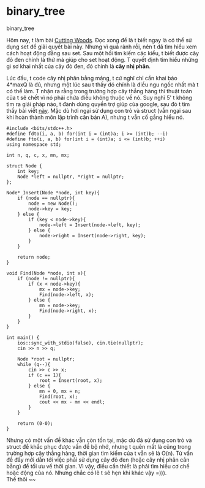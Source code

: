 # binary_tree
binary_tree

Hôm nay, t làm bài [Cutting Woods](https://atcoder.jp/contests/abc217/tasks/abc217_d). Đọc xong đề là t biết ngay là có thể sử dụng set để giải quyết bài này. Nhưng vì quá rảnh rỗi, nên t đã tìm hiểu xem cách hoạt động đằng sau set. Sau một hồi tìm kiếm các kiểu, t biết được cây đỏ đen chính là thứ mà giúp cho set hoạt động. T quyết định tìm hiểu những gì sơ khai nhất của cây đỏ đen, đó chính là **cây nhị phân**.  
  
Lúc đầu, t code cây nhị phân bằng mảng, t cứ nghĩ chỉ cần khai báo 4*maxQ là đủ, nhưng một lúc sau t thấy đó chính là điều ngu ngốc nhất mà t có thể làm. T nhận ra rằng trong trường hợp cây thẳng hàng thì thuật toán của t sẽ chết vì nó phải chứa điều không thuộc về nó. Suy nghĩ 5' t không tìm ra giải pháp nào, t đành dùng quyền trợ giúp của google, sau đó t tìm thấy bài viết [này](https://vietcodes.github.io/algo/bst). Mặc dù hơi ngại sử dụng con trỏ và struct (vẫn ngại sau khi hoàn thành môn lập trình căn bản A), nhưng t vẫn cố gắng hiểu nó.  
```
#include <bits/stdc++.h>
#define fdto(i, a, b) for(int i = (int)a; i >= (int)b; --i)
#define fto(i, a, b) for(int i = (int)a; i <= (int)b; ++i)
using namespace std;

int n, q, c, x, mn, mx;

struct Node {
    int key;
    Node *left = nullptr, *right = nullptr;
};

Node* Insert(Node *node, int key){
    if (node == nullptr){
        node = new Node();
        node->key = key;
    } else {
        if (key < node->key){
            node->left = Insert(node->left, key);
        } else {
            node->right = Insert(node->right, key);
        }
    }

    return node;
}

void Find(Node *node, int x){
    if (node != nullptr){
        if (x < node->key){
            mx = node->key;
            Find(node->left, x);
        } else {
            mn = node->key;
            Find(node->right, x);
        }
    }
}

int main() {
    ios::sync_with_stdio(false), cin.tie(nullptr);
    cin >> n >> q;

    Node *root = nullptr;
    while (q--){
        cin >> c >> x;
        if (c == 1){
            root = Insert(root, x);
        } else {
            mn = 0, mx = n;
            Find(root, x);
            cout << mx - mn << endl;
        }
    }

    return (0-0);
}

```
  
Nhưng có một vấn đề khác vẫn còn tồn tại, mặc dù đã sử dụng con trỏ và struct để khắc phục được vấn đề bộ nhớ, nhưng t quên mất là cũng trong trường hợp cây thẳng hàng, thời gian tìm kiếm của t vẫn sẽ là O(n). Từ vấn đề đấy mới dẫn tới việc phải sử dụng cây đỏ đen (hoặc cây nhị phân cân bằng) để tối ưu về thời gian. Vì vậy, điều cần thiết là phải tìm hiểu cơ chế hoặc động của nó. Nhưng chắc có lẽ t sẽ hẹn khi khác vậy =))).  
Thế thôi ~~
